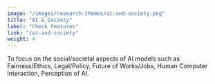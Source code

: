 ```yaml
---
image: "/images/research-themes/ai-and-society.png"
title: "AI & Society"
label: "Check Features"
link: "/ai-and-society"
weight: 4
---
```


To focus on the social/societal aspects of AI models such as Fairness/Ethics, Legal/Policy, Future of Works/Jobs, Human Computer Interaction, Perception of AI.
